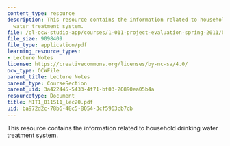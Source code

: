 ```yaml
---
content_type: resource
description: This resource contains the information related to household drinking
  water treatment system.
file: /ol-ocw-studio-app/courses/1-011-project-evaluation-spring-2011/ba972d2c78b648c580543cf5963cb7cb_MIT1_011S11_lec20.pdf
file_size: 9098409
file_type: application/pdf
learning_resource_types:
- Lecture Notes
license: https://creativecommons.org/licenses/by-nc-sa/4.0/
ocw_type: OCWFile
parent_title: Lecture Notes
parent_type: CourseSection
parent_uid: 3a422445-5433-4f71-bf03-20890ea05b4a
resourcetype: Document
title: MIT1_011S11_lec20.pdf
uid: ba972d2c-78b6-48c5-8054-3cf5963cb7cb
---
```

This resource contains the information related to household drinking water treatment system.